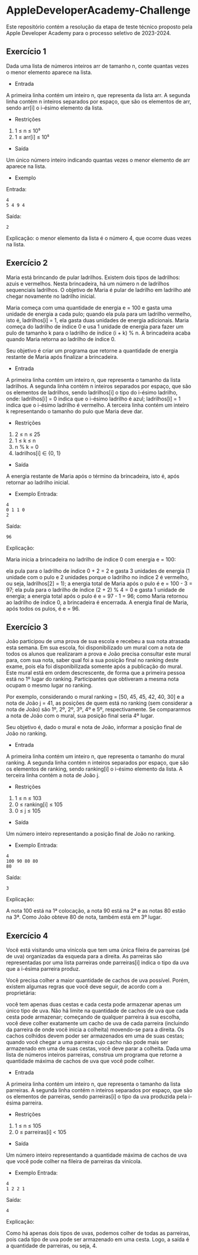 # AppleDeveloperAcademy-Challenge
Este repositório contém a resolução da etapa de teste técnico proposto pela Apple Developer Academy para o processo seletivo de 2023-2024.

## Exercício 1

Dada uma lista de números inteiros arr de tamanho n, conte quantas vezes o menor elemento aparece na lista.

- Entrada

A primeira linha contém um inteiro n, que representa da lista arr.
A segunda linha contém n inteiros separados por espaço, que são os elementos de arr, sendo arr[i] o i-ésimo elemento da lista.

- Restrições
1. 1 ≤ n ≤ 10⁵
2. 1 ≤ arr[i] ≤ 10⁵

- Saída

Um único número inteiro indicando quantas vezes o menor elemento de arr aparece na lista.


- Exemplo

Entrada:
```dados
4
5 4 9 4
``` 
Saída:
```dados
2
```
Explicação: o menor elemento da lista é o número 4, que ocorre duas vezes na lista.

## Exercício 2

Maria está brincando de pular ladrilhos. Existem dois tipos de ladrilhos: azuis e vermelhos. Nesta brincadeira, há um número n de ladrilhos sequenciais ladrilhos. O objetivo de Maria é pular de ladrilho em ladrilho até chegar novamente no ladrilho inicial.

Maria começa com uma quantidade de energia e = 100 e gasta uma unidade de energia a cada pulo; quando ela pula para um ladrilho vermelho, isto é, ladrilhos[i] = 1, ela gasta duas unidades de energia adicionais. Maria começa do ladrilho de índice 0 e usa 1 unidade de energia para fazer um pulo de tamanho k para o ladrilho de índice (i + k) % n. A brincadeira acaba quando Maria retorna ao ladrilho de índice 0.

Seu objetivo é criar um programa que retorne a quantidade de energia restante de Maria após finalizar a brincadeira.

- Entrada

A primeira linha contém um inteiro n, que representa o tamanho da lista ladrilhos.
A segunda linha contém n inteiros separados por espaço, que são os elementos de ladrilhos, sendo ladrilhos[i] o tipo do i-ésimo ladrilho, onde:
ladrilhos[i] = 0 indica que o i-ésimo ladrilho é azul;
ladrilhos[i] = 1 indica que o i-ésimo ladrilho é vermelho.
A terceira linha contém um inteiro k representando o tamanho do pulo que Maria deve dar.

- Restrições
1. 2 ≤ n ≤ 25
2. 1 ≤ k ≤ n
3. n % k = 0
4. ladrilhos[i] ∈ {0, 1}

- Saída

A energia restante de Maria após o término da brincadeira, isto é, após retornar ao ladrilho inicial.


- Exemplo
Entrada:
```dados
4
0 1 1 0
2
```
Saída:
```dados
96
```
Explicação:

Maria inicia a brincadeira no ladrilho de índice 0 com energia e = 100:

ela pula para o ladrilho de índice 0 + 2 = 2 e gasta 3 unidades de energia (1 unidade com o pulo e 2 unidades porque o ladrilho no índice 2 é vermelho, ou seja, ladrilhos[2] = 1); a energia total de Maria após o pulo é e = 100 - 3 = 97;
ela pula para o ladrilho de índice (2 + 2) % 4 = 0 e gasta 1 unidade de energia; a energia total após o pulo é e = 97 - 1 = 96; como Maria retornou ao ladrilho de índice 0, a brincadeira é encerrada.
A energia final de Maria, após todos os pulos, é e = 96.

## Exercício 3

João participou de uma prova de sua escola e recebeu a sua nota atrasada esta semana. Em sua escola, foi disponibilizado um mural com a nota de todos os alunos que realizaram a prova e João precisa consultar este mural para, com sua nota, saber qual foi a sua posição final no ranking deste exame, pois ela foi disponibilizada somente após a publicação do mural. Este mural está em ordem descrescente, de forma que a primeira pessoa está no 1º lugar do ranking. Participantes que obtiveram a mesma nota ocupam o mesmo lugar no ranking.

Por exemplo, considerando o mural ranking = [50, 45, 45, 42, 40, 30] e a nota de João j = 41, as posições de quem está no ranking (sem considerar a nota de João) são 1º, 2º, 2º, 3º, 4º e 5º, respectivamente. Se compararmos a nota de João com o mural, sua posição final seria 4º lugar.

Seu objetivo é, dado o mural e nota de João, informar a posição final de João no ranking.

- Entrada

A primeira linha contém um inteiro n, que representa o tamanho do mural ranking.
A segunda linha contém n inteiros separados por espaço, que são os elementos de ranking, sendo ranking[i] o i-ésimo elemento da lista.
A terceira linha contém a nota de João j.

- Restrições
1. 1 ≤ n ≤ 103
2. 0 ≤ ranking[i] ≤ 105
3. 0 ≤ j ≤ 105
 
- Saída

Um número inteiro representando a posição final de João no ranking.

 
- Exemplo
Entrada:
```dados
4
100 90 80 80
80
```
Saída:
```dados
3
```
Explicação:

A nota 100 está na 1ª colocação, a nota 90 está na 2ª e as notas 80 estão na 3ª. Como João obteve 80 de nota, também está em 3º lugar.

## Exercício 4

Você está visitando uma vinícola que tem uma única fileira de parreiras (pé de uva) organizadas da esqueda para a direita. As parreiras são representadas por uma lista parreiras onde parreiras[i] indica o tipo da uva que a i-ésima parreira produz.

Você precisa colher a maior quantidade de cachos de uva possível. Porém, existem algumas regras que você deve seguir, de acordo com a proprietária:

você tem apenas duas cestas e cada cesta pode armazenar apenas um único tipo de uva. Não há limite na quantidade de cachos de uva que cada cesta pode armazenar;
começando de qualquer parreira à sua escolha, você deve colher exatamente um cacho de uva de cada parreira (incluindo da parreira de onde você inicia a colheita) movendo-se para a direita. Os cachos colhidos devem poder ser armazenados em uma de suas cestas;
quando você chegar a uma parreira cujo cacho não pode mais ser armazenado em uma de suas cestas, você deve parar a colheita.
Dada uma lista de números inteiros parreiras, construa um programa que retorne a quantidade máxima de cachos de uva que você pode colher.

- Entrada

A primeira linha contém um inteiro n, que representa o tamanho da lista parreiras.
A segunda linha contém n inteiros separados por espaço, que são os elementos de parreiras, sendo parreiras[i] o tipo da uva produzida pela i-ésima parreira.

- Restrições
1. 1 ≤ n ≤ 105
2. 0 ≤ parreiras[i] < 105
 
- Saída

Um número inteiro representando a quantidade máxima de cachos de uva que você pode colher na fileira de parreiras da vinícola.


- Exemplo
Entrada:
```dados
4
1 2 2 1
```
Saída:
```dados
4
```
Explicação:

Como há apenas dois tipos de uvas, podemos colher de todas as parreiras, pois cada tipo de uva pode ser armazenado em uma cesta. Logo, a saída é a quantidade de parreiras, ou seja, 4.



